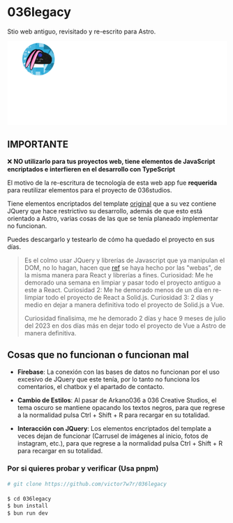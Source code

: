 # 036legacy

Stio web antiguo, revisitado y re-escrito para Astro.

![Alt text](brandwhite.png?raw=true 'Title')

## IMPORTANTE

❌ **NO utilizarlo para tus proyectos web, tiene elementos de JavaScript encriptados e interfieren en el desarrollo con TypeScript**

El motivo de la re-escritura de tecnología de esta web app fue **requerida** para reutilizar elementos para el proyecto de 036studios.

Tiene elementos encriptados del template [original](https://colorlib.com/wp/template/alime/) que a su vez contiene JQuery que hace restrictivo su desarrollo, además de que esto está orientado a Astro, varias cosas de las que se tenía planeado implementar no funcionan.

Puedes descargarlo y testearlo de cómo ha quedado el proyecto en sus días.

> Es el colmo usar JQuery y librerías de Javascript que ya manipulan el DOM, no lo hagan, hacen que [ref](https://www.solidjs.com/docs/latest#ref) se haya hecho por las "webas", de la misma manera para React y librerías a fines.
> Curiosidad: Me he demorado una semana en limpiar y pasar todo el proyecto antiguo a este a React.
> Curiosidad 2: Me he demorado menos de un día en re-limpiar todo el proyecto de React a Solid.js.
> Curiosidad 3: 2 días y medio en dejar a manera definitiva todo el proyecto de Solid.js a Vue.
>
> Curiosidad finalisima, me he demorado 2 días y hace 9 meses de julio del 2023 en dos días más en dejar todo el proyecto de Vue a Astro de manera definitiva.

## Cosas que no funcionan o funcionan mal

- **Firebase**: La conexión con las bases de datos no funcionan por el uso excesivo de JQuery que este tenía, por lo tanto no funciona los comentarios, el chatbox y el apartado de contacto.

- **Cambio de Estilos**: Al pasar de Arkano036 a 036 Creative Studios, el tema oscuro se mantiene opacando los textos negros, para que regrese a la normalidad pulsa Ctrl + Shift + R para recargar en su totalidad.

- **Interacción con JQuery**: Los elementos encriptados del template a veces dejan de funcionar (Carrusel de imágenes al inicio, fotos de instagram, etc.), para que regrese a la normalidad pulsa Ctrl + Shift + R para recargar en su totalidad.

### Por si quieres probar y verificar (Usa pnpm)

```bash
# git clone https://github.com/victor7w7r/036legacy

$ cd 036legacy
$ bun install
$ bun run dev
```
